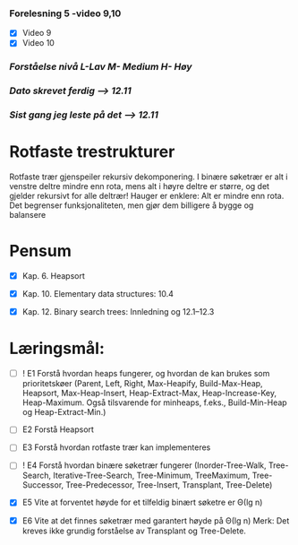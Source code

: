 ### Forelesning 5 -video 9,10
- [x] Video 9
- [x] Video 10 
  
### _Forståelse nivå L-Lav M- Medium H- Høy_

### _Dato skrevet ferdig --> **12.11**_
### _Sist gang jeg leste på det --> **12.11**_

# **Rotfaste trestrukturer**

Rotfaste trær gjenspeiler rekursiv dekomponering. I binære søketrær er alt i venstre deltre mindre enn rota, mens alt i høyre deltre er større, og det gjelder rekursivt
for alle deltrær! Hauger er enklere: Alt er mindre enn rota. Det begrenser funksjonaliteten, men gjør dem billigere å bygge og balansere

# Pensum

- [x] Kap. 6. Heapsort
  
- [x] Kap. 10. Elementary data structures: 10.4
  
- [x] Kap. 12. Binary search trees: Innledning og 12.1–12.3



# **Læringsmål:**

- [ ] ! E1 Forstå hvordan heaps fungerer, og hvordan de kan brukes som prioritetskøer
(Parent, Left, Right, Max-Heapify, Build-Max-Heap, Heapsort, Max-Heap-Insert,
Heap-Extract-Max, Heap-Increase-Key, Heap-Maximum. Også tilsvarende for minheaps, f.eks., Build-Min-Heap og Heap-Extract-Min.)

- [ ] E2 Forstå Heapsort
  
- [ ] E3 Forstå hvordan rotfaste trær kan implementeres
  
- [ ] ! E4 Forstå hvordan binære søketrær fungerer
(Inorder-Tree-Walk, Tree-Search, Iterative-Tree-Search, Tree-Minimum, TreeMaximum, Tree-Successor, Tree-Predecessor, Tree-Insert, Transplant, Tree-Delete)

- [x] E5 Vite at forventet høyde for et tilfeldig binært søketre er Θ(lg n)
  
- [x] E6 Vite at det finnes søketrær med garantert høyde på Θ(lg n)
Merk: Det kreves ikke grundig forståelse av Transplant og Tree-Delete.

